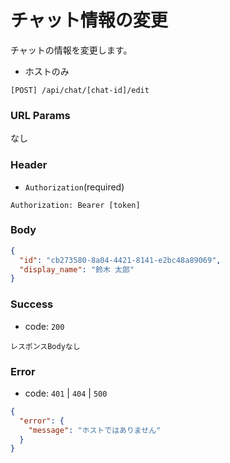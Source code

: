 # チャット情報の変更

チャットの情報を変更します。

- ホストのみ

```
[POST] /api/chat/[chat-id]/edit
```

### URL Params

なし

### Header

- `Authorization`(required)

```text
Authorization: Bearer [token]
```

### Body

```json
{
  "id": "cb273580-8a04-4421-8141-e2bc48a89069",
  "display_name": "鈴木 太郎"
}
```

### Success

- code: `200`

```text
レスポンスBodyなし
```

### Error

- code: `401` | `404` | `500`

```json
{
  "error": {
    "message": "ホストではありません"
  }
}
```
